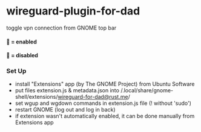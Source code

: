 # wireguard-plugin-for-dad
toggle vpn connection from GNOME top bar

#### 🌝 = enabled
#### 🌚 = disabled

### Set Up
- install "Extensions" app (by The GNOME Project) from Ubuntu Software
- put files extension.js & metadata.json into /.local/share/gnome-shell/extensions/wireguard-for-dad@rust.me/
- set wgup and wgdown commands in extension.js file (! without 'sudo')
- restart GNOME (log out and log in back)
- if extension wasn't automatically enabled, it can be done manually from Extensions app
